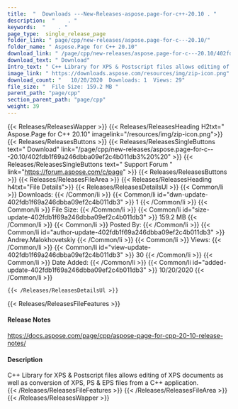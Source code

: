 ```yaml
---
title:  "  Downloads ---New-Releases-aspose.page-for-c++-20.10 . " 
description:  "    . " 
keywords:  "    . " 
page_type:  single_release_page
folder_link: " page/cpp/new-releases/aspose.page-for-c---20.10/"
folder_name: " Aspose.Page for C++ 20.10"
download_link: " /page/cpp/new-releases/aspose.page-for-c---20.10/402fdb1f69a246dbba09ef2c4b011db3"
download_text: " Download"
Intro_text: " C++ Library for XPS & Postscript files allows editing of XPS documents as well a..."
image_link: " https://downloads.aspose.com/resources/img/zip-icon.png"
download_count: "   10/20/2020  Downloads: 1  Views: 29"
file_size: "  File Size: 159.2 MB "
parent_path: "page/cpp"
section_parent_path: "page/cpp"
weight: 39 
---
```


{{< Releases/ReleasesWapper >}}
  {{< Releases/ReleasesHeading H2txt=" Aspose.Page for C++ 20.10" imagelink="/resources/img/zip-icon.png">}}
  {{< Releases/ReleasesButtons >}}
    {{< Releases/ReleasesSingleButtons text=" Download" link="/page/cpp/new-releases/aspose.page-for-c---20.10/402fdb1f69a246dbba09ef2c4b011db3%20%20" >}}
    {{< Releases/ReleasesSingleButtons text=" Support Forum " link="https://forum.aspose.com/c/page" >}}
  {{< Releases/ReleasesButtons >}}
  {{< Releases/ReleasesFileArea >}}
    {{< Releases/ReleasesHeading h4txt="File Details">}}
    {{< Releases/ReleasesDetailsUl >}}
            {{< Common/li  >}} Downloads: {{< /Common/li >}} 
      {{< Common/li id="dwn-update-402fdb1f69a246dbba09ef2c4b011db3" >}} 1 {{< /Common/li >}} 
      {{< Common/li  >}} File Size: {{< /Common/li >}} 
      {{< Common/li id="size-update-402fdb1f69a246dbba09ef2c4b011db3" >}} 159.2 MB {{< /Common/li >}} 
      {{< Common/li  >}} Posted By: {{< /Common/li >}} 
      {{< Common/li id="author-update-402fdb1f69a246dbba09ef2c4b011db3" >}} Andrey.Malokhovetskiy {{< /Common/li >}} 
      {{< Common/li  >}} Views: {{< /Common/li >}} 
      {{< Common/li id="view-update-402fdb1f69a246dbba09ef2c4b011db3" >}} 30 {{< /Common/li >}} 
      {{< Common/li  >}} Date Added: {{< /Common/li >}} 
      {{< Common/li id="added-update-402fdb1f69a246dbba09ef2c4b011db3" >}} 10/20/2020 {{< /Common/li >}} 

    {{< /Releases/ReleasesDetailsUl >}}

  {{< Releases/ReleasesFileFeatures >}}
      <h4>Release Notes</h4><div><a href="https://docs.aspose.com/page/cpp/aspose-page-for-cpp-20-10-release-notes/">https://docs.aspose.com/page/cpp/aspose-page-for-cpp-20-10-release-notes/</a></div><h4>Description</h4><div class="HTMLDescription">C++ Library for XPS &amp; Postscript files allows editing of XPS documents as well as conversion of XPS, PS &amp; EPS files from a C++ application.</div>
  {{< /Releases/ReleasesFileFeatures >}}
 {{< /Releases/ReleasesFileArea >}}
{{< /Releases/ReleasesWapper >}}


